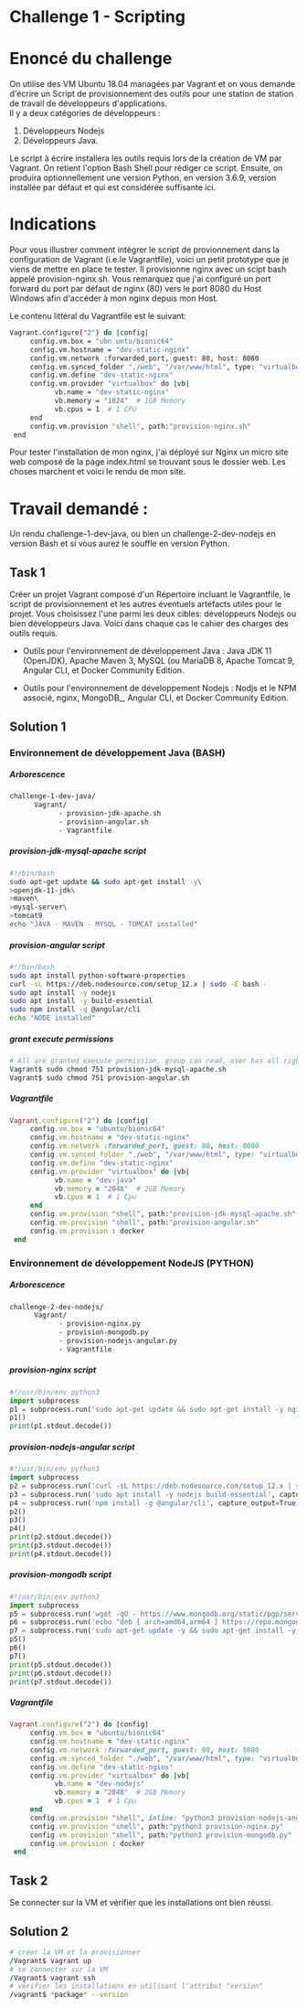 
# Challenge 1 - Scripting

# Enoncé du challenge
On utilise des VM Ubuntu 18.04 managées par Vagrant et on vous demande d'écrire un Script de provisionnement des outils pour une station de station de travail de développeurs d'applications.   
Il y a deux catégories de développeurs :  
 
1. Développeurs Nodejs
2. Développeurs Java.

Le script à écrire installera les outils requis lors de la création de VM par Vagrant. On retient l'option Bash Shell pour rédiger ce script. Ensuite, on produira optionnellement une version Python, en version 3.6.9, version installée par défaut et qui est considérée suffisante ici.

# Indications
Pour vous illustrer comment intégrer le script de provionnement dans la configuration de Vagrant (i.e.le Vagrantfile), voici un petit prototype que je viens de mettre en place te tester. Il provisionne nginx avec un scipt bash appelé provision-nginx.sh. Vous remarquez que j'ai configuré un port forward du port par défaut de nginx (80) vers le port 8080 du Host Windows afin d'accéder à mon nginx depuis mon Host.

Le contenu littéral du Vagrantfile est le suivant: 

```bash
Vagrant.configure("2") do |config|
     config.vm.box = "ubn untu/bionic64"
     config.vm.hostname = "dev-static-nginx"
     config.vm.network :forwarded_port, guest: 80, host: 8080
     config.vm.synced_folder "./web", "/var/www/html", type: "virtualbox"    
     config.vm.define "dev-static-nginx"
     config.vm.provider "virtualbox" do |vb|
           vb.name = "dev-static-nginx"  
           vb.memory = "1024"  # 1GB Memory
           vb.cpus = 1  # 1 CPU
     end
     config.vm.provision "shell", path:"provision-nginx.sh"  
 end 
```

Pour tester l'installation de mon nginx, j'ai déployé sur Nginx un micro site web composé de la page index.html se trouvant sous le dossier web. Les choses marchent et voici le rendu de mon site.

# Travail demandé :

Un rendu challenge-1-dev-java, ou bien un challenge-2-dev-nodejs en version Bash et si vous aurez le souffle en version Python.

## Task 1 
Créer un projet Vagrant composé d'un Répertoire incluant le Vagrantfile, le script de provisionnement et les autres éventuels artéfacts utiles pour le projet.
Vous choisissez l'une parmi les deux cibles: développeurs Nodejs ou bien développeurs Java. Voici dans chaque cas le cahier des charges des outils requis.

- Outils pour l'environnement de développement Java : Java JDK 11 (OpenJDK), Apache Maven 3,  MySQL (ou MariaDB  8, Apache Tomcat 9, Angular CLI, et Docker Community Edition.

- Outils pour l'environnement de développement Nodejs : Nodjs et le NPM associé, nginx, MongoDB_, Angular CLI, et Docker Community Edition.

## Solution 1

### Environnement de développement Java (BASH)

##### Arborescence

````sh
challenge-1-dev-java/
      Vagrant/
            - provision-jdk-apache.sh
            - provision-angular.sh
            - Vagrantfile
````

##### provision-jdk-mysql-apache script
````sh
#!/bin/bash
sudo apt-get update && sudo apt-get install -y\
>openjdk-11-jdk\
>maven\
>mysql-server\
>tomcat9
echo "JAVA - MAVEN - MYSQL - TOMCAT installed"
````
##### provision-angular script
````sh
#!/bin/bash
sudo apt install python-software-properties
curl -sL https://deb.nodesource.com/setup_12.x | sudo -E bash -
sudo apt install -y nodejs
sudo apt install -y build-essential
sudo npm install -g @angular/cli
echo "NODE installed"
````
##### grant execute permissions
````sh
# All are granted execute permission, group can read, user has all rights.
Vagrant$ sudo chmod 751 provision-jdk-mysql-apache.sh
Vagrant$ sudo chmod 751 provision-angular.sh
````

##### Vagrantfile
````ruby
Vagrant.configure("2") do |config|
     config.vm.box = "ubuntu/bionic64"
     config.vm.hostname = "dev-static-nginx"
     config.vm.network :forwarded_port, guest: 80, host: 8080
     config.vm.synced_folder "./web", "/var/www/html", type: "virtualbox"    
     config.vm.define "dev-static-nginx"
     config.vm.provider "virtualbox" do |vb|
           vb.name = "dev-java"  
           vb.memory = "2048"  # 2GB Memory
           vb.cpus = 1  # 1 Cpu
     end
     config.vm.provision "shell", path:"provision-jdk-mysql-apache.sh"
     config.vm.provision "shell", path:"provision-angular.sh"
     config.vm.provision : docker
 end 
````


### Environnement de développement NodeJS (PYTHON)

##### Arborescence

````sh
challenge-2-dev-nodejs/
      Vagrant/
            - provision-nginx.py
            - provision-mongodb.py
            - provision-nodejs-angular.py
            - Vagrantfile
````
##### provision-nginx script
````python
#!/usr/bin/env python3
import subprocess 
p1 = subprocess.run('sudo apt-get update && sudo apt-get install -y nginx',capture_output=True, text=True, shell=True)
p1()
print(p1.stdout.decode())
````

##### provision-nodejs-angular script
````python
#!/usr/bin/env python3
import subprocess
p2 = subprocess.run('curl -sL https://deb.nodesource.com/setup_12.x | sudo -E bash -', capture_output=True, text=True, shell=True)
p3 = subprocess.run('sudo apt install -y nodejs build-essential', capture_output=True, text=True, shell=True)
p4 = subprocess.run('npm install -g @angular/cli', capture_output=True, text=True, shell=True)
p2()
p3()
p4()
print(p2.stdout.decode())
print(p3.stdout.decode())
print(p4.stdout.decode())
````

##### provision-mongodb script
````python
#!/usr/bin/env python3
import subprocess 
p5 = subprocess.run('wget -qO - https://www.mongodb.org/static/pgp/server-4.4.asc | sudo apt-key add -',capture_output=True, text=True, shell=True)
p6 = subprocess.run('echo "deb [ arch=amd64,arm64 ] https://repo.mongodb.org/apt/ubuntu bionic/mongodb-org/4.4 multiverse" | sudo tee /etc/apt/sources.list.d/mongodb-org-4.4.list',capture_output=True, text=True, shell=True)
p7 = subprocess.run('sudo apt-get update -y && sudo apt-get install -y mongodb-org', capture_output=True, text=True, shell=True)
p5()
p6()
p7()
print(p5.stdout.decode())
print(p6.stdout.decode())
print(p7.stdout.decode())
````

##### Vagrantfile
````ruby
Vagrant.configure("2") do |config|
     config.vm.box = "ubuntu/bionic64"
     config.vm.hostname = "dev-static-nginx"
     config.vm.network :forwarded_port, guest: 80, host: 8080
     config.vm.synced_folder "./web", "/var/www/html", type: "virtualbox"    
     config.vm.define "dev-static-nginx"
     config.vm.provider "virtualbox" do |vb|
           vb.name = "dev-nodejs"  
           vb.memory = "2048"  # 2GB Memory
           vb.cpus = 1  # 1 Cpu
     end
     config.vm.provision "shell", inline: "python3 provision-nodejs-angular.py"
     config.vm.provision "shell", path:"python3 provision-nginx.py"
     config.vm.provision "shell", path:"python3 provision-mongodb.py"
     config.vm.provision : docker
 end 
````

## Task 2
Se connecter sur la VM et vérifier que les installations ont bien réussi.

## Solution 2

````sh
# créer la VM et la provisionner
/Vagrant$ vagrant up 
# se connecter sur la VM 
/Vagrant$ vagrant ssh
# vérifier les installations en utilisant l'attribut "version"
/vagrant$ *package* --version
````
